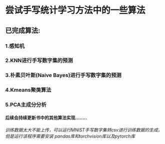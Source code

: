 # 尝试手写统计学习方法中的一些算法
## 已完成算法:
### 1.感知机
### 2.KNN进行手写数字集的预测
### 3.朴素贝叶斯(Naive Bayes)进行手写数字集的预测
### 4.Kmeans聚类算法
### 5.PCA主成分分析
#### 后续会持续更新书中的其他算法实现........

###### 训练数据太大不能上传，可以运行MNIST手写数字集转csv进行训练数据的生成，但是运行该程序需要安装 pandas库和torchvision库以及pytorch库

